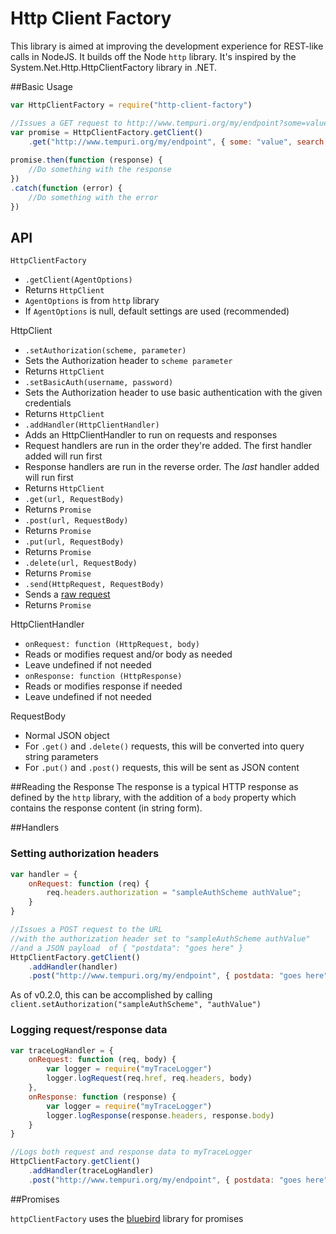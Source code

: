 # Http Client Factory

This library is aimed at improving the development experience for REST-like calls in
NodeJS. It builds off the Node `http` library. It's inspired by the 
System.Net.Http.HttpClientFactory library in .NET. 

##Basic Usage

```javascript
var HttpClientFactory = require("http-client-factory")

//Issues a GET request to http://www.tempuri.org/my/endpoint?some=value&search=text
var promise = HttpClientFactory.getClient()
    .get("http://www.tempuri.org/my/endpoint", { some: "value", search: "text"})
  
promise.then(function (response) {
    //Do something with the response
})
.catch(function (error) {
    //Do something with the error
})
```

## API
`HttpClientFactory`
- `.getClient(AgentOptions)`
 - Returns `HttpClient`
 - `AgentOptions` is from `http` library
 - If `AgentOptions` is null, default settings are used (recommended)

HttpClient
- `.setAuthorization(scheme, parameter)`
 - Sets the Authorization header to `scheme parameter`
 - Returns `HttpClient`
- `.setBasicAuth(username, password)`
 - Sets the Authorization header to use basic authentication with the given credentials
 - Returns `HttpClient`
- `.addHandler(HttpClientHandler)`
 - Adds an HttpClientHandler to run on requests and responses
 - Request handlers are run in the order they're added. The first handler added will 
run first
 - Response handlers are run in the reverse order. The _last_ handler added will run first
 - Returns `HttpClient`
- `.get(url, RequestBody)`
 - Returns `Promise`
- `.post(url, RequestBody)`
 - Returns `Promise`
- `.put(url, RequestBody)`
 - Returns `Promise`
- `.delete(url, RequestBody)`
 - Returns `Promise`
- `.send(HttpRequest, RequestBody)`
 - Sends a [raw request](https://nodejs.org/api/http.html#http_http_request_options_callback)
 - Returns `Promise`

HttpClientHandler
- `onRequest: function (HttpRequest, body)`
 - Reads or modifies request and/or body as needed
 - Leave undefined if not needed
- `onResponse: function (HttpResponse)`
 - Reads or modifies response if needed
 - Leave undefined if not needed
 
RequestBody
- Normal JSON object
- For `.get()` and `.delete()` requests, this will be converted into query string parameters
- For `.put()` and `.post()` requests, this will be sent as JSON content


##Reading the Response
The response is a typical HTTP response as defined by the `http` library,
with the addition of a `body` property which contains the response content
(in string form).


##Handlers

### Setting authorization headers
```javascript
var handler = {
    onRequest: function (req) {
        req.headers.authorization = "sampleAuthScheme authValue";
    }   
}

//Issues a POST request to the URL 
//with the authorization header set to "sampleAuthScheme authValue"
//and a JSON payload  of { "postdata": "goes here" }
HttpClientFactory.getClient()
    .addHandler(handler)
    .post("http://www.tempuri.org/my/endpoint", { postdata: "goes here" })
```

As of v0.2.0, this can be accomplished by calling 
`client.setAuthorization("sampleAuthScheme", "authValue")`

### Logging request/response data
```javascript
var traceLogHandler = {
    onRequest: function (req, body) {
        var logger = require("myTraceLogger")
        logger.logRequest(req.href, req.headers, body)
    },
    onResponse: function (response) {
        var logger = require("myTraceLogger")
        logger.logResponse(response.headers, response.body)
    } 
}

//Logs both request and response data to myTraceLogger
HttpClientFactory.getClient()
    .addHandler(traceLogHandler)
    .post("http://www.tempuri.org/my/endpoint", { postdata: "goes here" })
```

##Promises

`httpClientFactory` uses the [bluebird](http://www.npmjs.org/package/bluebird) library for promises